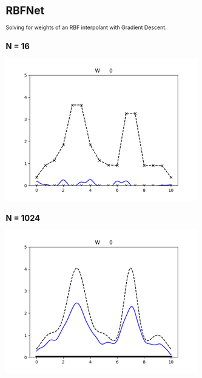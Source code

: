 # RBFNet
Solving for weights of an RBF interpolant with Gradient Descent.

## N = 16
![Alt Text](figs/N_16.gif)

## N = 1024
![Alt Text](figs/N_1024.gif)